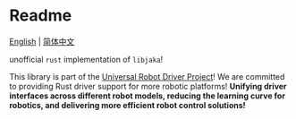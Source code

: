 # Readme

[English](README.md) | [简体中文](README_cn.md)

unofficial `rust` implementation of `libjaka`!

This library is part of the [Universal Robot Driver Project](https://github.com/Robot-Exp-Platform/robot_behavior)! We are committed to providing Rust driver support for more robotic platforms! **Unifying driver interfaces across different robot models, reducing the learning curve for robotics, and delivering more efficient robot control solutions!**
